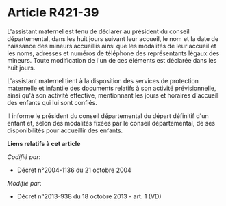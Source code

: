 # Article R421-39

L'assistant maternel est tenu de déclarer au président du conseil départemental, dans les huit jours suivant leur accueil, le
nom et la date de naissance des mineurs accueillis ainsi que les modalités de leur accueil et les noms, adresses et numéros
de téléphone des représentants légaux des mineurs. Toute modification de l'un de ces éléments est déclarée dans les huit
jours. 

L'assistant maternel tient à la disposition des services de protection maternelle et infantile des documents relatifs à son
activité prévisionnelle, ainsi qu'à son activité effective, mentionnant les jours et horaires d'accueil des enfants qui lui
sont confiés. 

Il informe le président du conseil départemental du départ définitif d'un enfant et, selon des modalités fixées par le
conseil départemental, de ses disponibilités pour accueillir des enfants.

**Liens relatifs à cet article**

_Codifié par_:

  - Décret n°2004-1136 du 21 octobre 2004

_Modifié par_:

  - Décret n°2013-938 du 18 octobre 2013 - art. 1 (VD)
